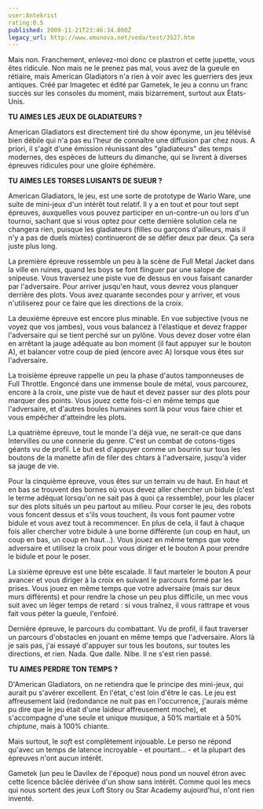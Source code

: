 ```yaml
---
user:Antekrist
rating:0.5
published: 2009-11-21T23:46:34.000Z
legacy_url: http://www.emunova.net/veda/test/3527.htm
---
```

Mais non. Franchement, enlevez-moi donc ce plastron et cette jupette, vous êtes ridicule. Non mais ne le prenez pas mal, vous avez de la gueule en rétiaire, mais American Gladiators n'a rien à voir avec les guerriers des jeux antiques. Créé par Imagetec et édité par Gametek, le jeu a connu un franc succès sur les consoles du moment, mais bizarrement, surtout aux États-Unis.  

  

**TU AIMES LES JEUX DE GLADIATEURS ?**  

American Gladiators est directement tiré du show éponyme, un jeu télévisé bien débile qui n'a pas eu l'heur de connaître une diffusion par chez nous. A priori, il s'agit d'une émission réunissant des "gladiateurs" des temps modernes, des espèces de lutteurs du dimanche, qui se livrent à diverses épreuves ridicules pour une gloire éphémère.  

  

**TU AIMES LES TORSES LUISANTS DE SUEUR ?**  

American Gladiators, le jeu, est une sorte de prototype de Wario Ware, une suite de mini-jeux d'un intérêt tout relatif. Il y a en tout et pour tout sept épreuves, auxquelles vous pouvez participer en un-contre-un ou lors d'un tournoi, sachant que si vous optez pour cette dernière solution cela ne changera rien, puisque les gladiateurs (filles ou garçons d'ailleurs, mais il n'y a pas de duels mixtes) continueront de se défier deux par deux. Ça sera juste plus long.  

La première épreuve ressemble un peu à la scène de Full Metal Jacket dans la ville en ruines, quand les boys se font flinguer par une salope de snipeuse. Vous traversez une piste vue de dessus en vous faisant canarder par l'adversaire. Pour arriver jusqu'en haut, vous devrez vous planquer derrière des plots. Vous avez quarante secondes pour y arriver, et vous n'utiliserez pour ce faire que les directions de la croix.  

La deuxième épreuve est encore plus minable. En vue subjective (vous ne voyez que vos jambes), vous vous balancez à l'élastique et devez frapper l'adversaire qui se tient perché sur un pylône. Vous devez doser votre élan en arrêtant la jauge adéquate au bon moment (il faut appuyer sur le bouton A), et balancer votre coup de pied (encore avec A) lorsque vous êtes sur l'adversaire.  

La troisième épreuve rappelle un peu la phase d'autos tamponneuses de Full Throttle. Engoncé dans une immense boule de métal, vous parcourez, encore à la croix, une piste vue de haut et devez passer sur des plots pour marquer des points. Vous jouez cette fois-ci en même temps que l'adversaire, et d'autres boules humaines sont là pour vous faire chier et vous empêcher d'atteindre les plots.  

La quatrième épreuve, tout le monde l'a déjà vue, ne serait-ce que dans Intervilles ou une connerie du genre. C'est un combat de cotons-tiges géants vu de profil. Le but est d'appuyer comme un bourrin sur tous les boutons de la manette afin de filer des chtars à l'adversaire, jusqu'à vider sa jauge de vie.  

Pour la cinquième épreuve, vous êtes sur un terrain vu de haut. En haut et en bas se trouvent des bornes où vous devez aller chercher un bidule (c'est le terme adéquat lorsqu'on ne sait pas à quoi ça ressemble), pour les placer sur des plots situés un peu partout au milieu. Pour corser le jeu, des robots vous foncent dessus et s'ils vous touchent, ils vous font paumer votre bidule et vous avez tout à recommencer. En plus de cela, il faut à chaque fois aller chercher votre bidule à une borne différente (un coup en haut, un coup en bas, un coup en haut...). Vous jouez en même temps que votre adversaire et utilisez la croix pour vous diriger et le bouton A pour prendre le bidule et pour le poser.  

La sixième épreuve est une bête escalade. Il faut marteler le bouton A pour avancer et vous diriger à la croix en suivant le parcours formé par les prises. Vous jouez en même temps que votre adversaire (mais sur deux murs différents) et pour rendre la chose un peu plus difficile, un mec vous suit avec un léger temps de retard : si vous traînez, il vous rattrape et vous fait vous péter la gueule, l'enfoiré.  

Dernière épreuve, le parcours du combattant. Vu de profil, il faut traverser un parcours d'obstacles en jouant en même temps que l'adversaire. Alors là je sais pas, j'ai essayé d'appuyer sur tous les boutons, sur toutes les directions, et rien. Nada. Que dalle. Nibe. Il ne s'est rien passé.  

  

**TU AIMES PERDRE TON TEMPS ?**  

D'American Gladiators, on ne retiendra que le principe des mini-jeux, qui aurait pu s'avérer excellent. En l'état, c'est loin d'être le cas. Le jeu est affreusement laid (redondance ne nuit pas en l'occurrence, j'aurais même pu dire que le jeu était d'une laideur affreusement moche), et s'accompagne d'une seule et unique musique, à 50% martiale et à 50% _chiptune_, mais à 100% chiante.  

Mais surtout, le _soft_ est complètement injouable. Le perso ne répond qu'avec un temps de latence incroyable - et pourtant... - et la plupart des épreuves n'ont aucun intérêt.  

Gametek (un peu le Davilex de l'époque) nous pond un nouvel étron avec cette licence bâclée dérivée d'un show sans intérêt. Comme quoi les mecs qui nous sortent des jeux Loft Story ou Star Academy aujourd'hui, n'ont rien inventé.